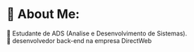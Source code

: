 # 💫 About Me:
🚀 Estudante de ADS (Analise e Desenvolvimento de Sistemas).<br>🙌 desenvolvedor back-end na empresa DirectWeb

